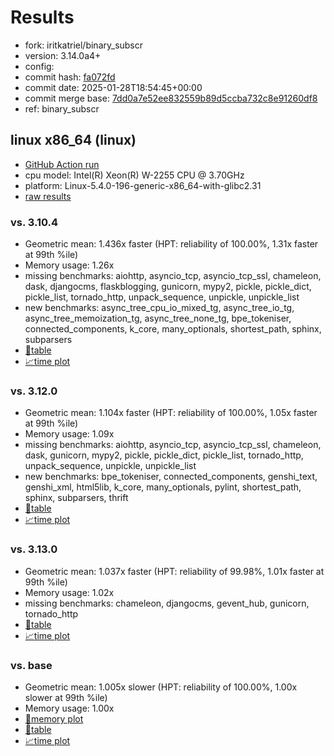 # Results

- fork: iritkatriel/binary_subscr
- version: 3.14.0a4+
- config: 
- commit hash: [fa072fd](https://github.com/iritkatriel/cpython/commit/fa072fd)
- commit date: 2025-01-28T18:54:45+00:00
- commit merge base: [7dd0a7e52ee832559b89d5ccba732c8e91260df8](https://github.com/python/cpython/commit/7dd0a7e52ee832559b89d5ccba732c8e91260df8)
- ref: binary_subscr

## linux x86_64 (linux)

- [GitHub Action run](https://github.com/faster-cpython/benchmarking/actions/runs/13018083792)
- cpu model: Intel(R) Xeon(R) W-2255 CPU @ 3.70GHz
- platform: Linux-5.4.0-196-generic-x86_64-with-glibc2.31
- [raw results](bm-20250128-linux-x86_64-iritkatriel-binary_subscr-3.14.0a4%2B-fa072fd.json)

### vs. 3.10.4

- Geometric mean: 1.436x faster (HPT: reliability of 100.00%, 1.31x faster at 99th %ile)
- Memory usage: 1.26x
- missing benchmarks: aiohttp, asyncio_tcp, asyncio_tcp_ssl, chameleon, dask, djangocms, flaskblogging, gunicorn, mypy2, pickle, pickle_dict, pickle_list, tornado_http, unpack_sequence, unpickle, unpickle_list
- new benchmarks: async_tree_cpu_io_mixed_tg, async_tree_io_tg, async_tree_memoization_tg, async_tree_none_tg, bpe_tokeniser, connected_components, k_core, many_optionals, shortest_path, sphinx, subparsers
- [📄table](bm-20250128-linux-x86_64-iritkatriel-binary_subscr-3.14.0a4%2B-fa072fd-vs-3.10.4.md)
- [📈time plot](bm-20250128-linux-x86_64-iritkatriel-binary_subscr-3.14.0a4%2B-fa072fd-vs-3.10.4.svg)

### vs. 3.12.0

- Geometric mean: 1.104x faster (HPT: reliability of 100.00%, 1.05x faster at 99th %ile)
- Memory usage: 1.09x
- missing benchmarks: aiohttp, asyncio_tcp, asyncio_tcp_ssl, chameleon, dask, gunicorn, mypy2, pickle, pickle_dict, pickle_list, tornado_http, unpack_sequence, unpickle, unpickle_list
- new benchmarks: bpe_tokeniser, connected_components, genshi_text, genshi_xml, html5lib, k_core, many_optionals, pylint, shortest_path, sphinx, subparsers, thrift
- [📄table](bm-20250128-linux-x86_64-iritkatriel-binary_subscr-3.14.0a4%2B-fa072fd-vs-3.12.0.md)
- [📈time plot](bm-20250128-linux-x86_64-iritkatriel-binary_subscr-3.14.0a4%2B-fa072fd-vs-3.12.0.svg)

### vs. 3.13.0

- Geometric mean: 1.037x faster (HPT: reliability of 99.98%, 1.01x faster at 99th %ile)
- Memory usage: 1.02x
- missing benchmarks: chameleon, djangocms, gevent_hub, gunicorn, tornado_http
- [📄table](bm-20250128-linux-x86_64-iritkatriel-binary_subscr-3.14.0a4%2B-fa072fd-vs-3.13.0.md)
- [📈time plot](bm-20250128-linux-x86_64-iritkatriel-binary_subscr-3.14.0a4%2B-fa072fd-vs-3.13.0.svg)

### vs. base

- Geometric mean: 1.005x slower (HPT: reliability of 100.00%, 1.00x slower at 99th %ile)
- Memory usage: 1.00x
- [🧠memory plot](bm-20250128-linux-x86_64-iritkatriel-binary_subscr-3.14.0a4%2B-fa072fd-vs-base-mem.svg)
- [📄table](bm-20250128-linux-x86_64-iritkatriel-binary_subscr-3.14.0a4%2B-fa072fd-vs-base.md)
- [📈time plot](bm-20250128-linux-x86_64-iritkatriel-binary_subscr-3.14.0a4%2B-fa072fd-vs-base.svg)

